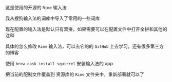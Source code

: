 这是使用的开源的 `Rime` 输入法

我从搜狗输入法的词库中导入了常用的一些词库

现在配置的输入法是默认只有双拼，如果需要可以在配置文件中打开全拼和其他的注释


具体的怎么修改 `Rime` 输入法，可以去它的的 `GitHub` 上去学习，还有很多第三方的博客

使用 `brew cask install squirrel` 安装输入法的 app

把当前的配制文件覆盖到 资源库的 `Rime` 文件夹中，重新部署就可以了
